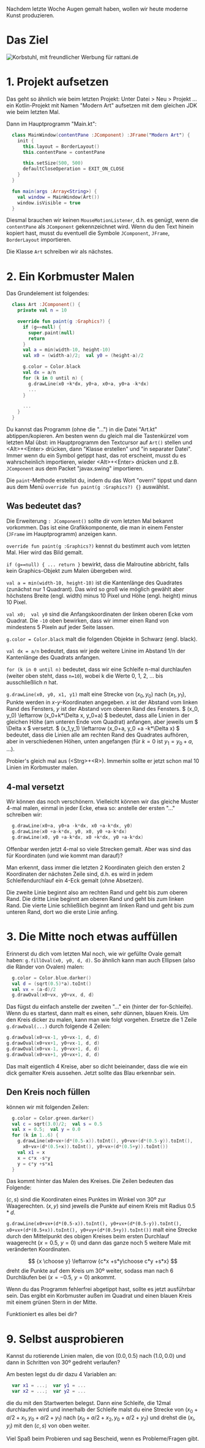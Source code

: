 Nachdem letzte Woche Augen gemalt haben, wollen wir heute moderne Kunst produzieren.

# Das Ziel
![Korbstuhl, mit freundlicher Werbung für rattani.de](/img/Korbstuhl.jpg "100x150")

# 1. Projekt aufsetzen
Das geht so ähnlich wie beim letzten Projekt:  Unter Datei > Neu > Projekt ... ein Kotlin-Projekt mit Namen "Modern Art" aufsetzen mit dem gleichen JDK wie beim letzten Mal.

Dann im Hauptprogramm "Main.kt":
```kotlin
  class MainWindow(contentPane :JComponent) :JFrame("Modern Art") {
    init {
      this.layout = BorderLayout()
      this.contentPane = contentPane

      this.setSize(500, 500)
      defaultCloseOperation = EXIT_ON_CLOSE
    }
  }

  fun main(args :Array<String>) {
    val window = MainWindow(Art())
    window.isVisible = true
  }
```
Diesmal brauchen wir keinen `MouseMotionListener`, d.h. es genügt, wenn die `contentPane` als `JComponent` gekennzeichnet wird.  Wenn du den Text hinein kopiert hast, musst du eventuell die Symbole `JComponent`, `JFrame`, `BorderLayout` importieren.

Die Klasse `Art` schreiben wir als nächstes.

# 2. Ein Korbmuster Malen

Das Grundelement ist folgendes:
```kotlin
  class Art :JComponent() {
    private val n = 10

    override fun paint(g :Graphics?) {
      if (g==null) {
        super.paint(null)
        return
      }
      val a = min(width-10, height-10)
      val x0 = (width-a)/2;  val y0 = (height-a)/2

      g.color = Color.black
      val dx = a/n
      for (k in 0 until n) {
        g.drawLine(x0 +k*dx, y0+a, x0+a, y0+a -k*dx)
        ...
      }

      ...
    }
  }
```
Du kannst das Programm (ohne die "...") in die Datei "Art.kt" abtippen/kopieren.  Am besten wenn du gleich mal die Tastenkürzel vom letzten Mal übst:  im Hauptprogramm den Textcursor auf `Art()` stellen und \<Alt\>+\<Enter\> drücken, dann "Klasse erstellen" und "in separater Datei".  Immer wenn du ein Symbol getippt hast, das rot erscheint, musst du es wahrscheinlich importieren, wieder \<Alt\>+\<Enter\> drücken und z.B. `JComponent` aus dem Packet "javax.swing" importieren.

Die `paint`-Methode erstellst du, indem du das Wort "overri" tippst und dann aus dem Menü `override fun paint(g :Graphics?) {}` auswählst.

## Was bedeutet das?

Die Erweiterung `: JComponent()` sollte dir vom letzten Mal bekannt vorkommen.  Das ist eine Grafikkomponente, die man in einem Fenster (`JFrame` im Hauptprogramm) anzeigen kann.

`override fun paint(g :Graphics?)` kennst du bestimmt auch vom letzten Mal.  Hier wird das Bild gemalt.

`if (g==null) { ... return }` bewirkt, dass die Malroutine abbricht, falls kein Graphics-Objekt zum Malen übergeben wird.

`val a = min(width-10, height-10)` ist die Kantenlänge des Quadrates (zunächst nur 1 Quadrant).  Das wird so groß wie möglich gewählt aber höchstens Breite (engl. width) minus 10 Pixel und Höhe (engl. height) minus 10 Pixel.

`val x0;  val y0` sind die Anfangskoordinaten der linken oberen Ecke vom Quadrat.  Die `-10` oben bewirken, dass wir immer einen Rand von mindestens 5 Pixeln auf jeder Seite lassen.

`g.color = Color.black` malt die folgenden Objekte in Schwarz (engl. black).

`val dx = a/n` bedeutet, dass wir jede weitere Linine im Abstand 1/n der Kantenlänge des Quadrats anfangen.

`for (k in 0 until n)` bedeutet, dass wir eine Schleife n-mal durchlaufen (weiter oben steht, dass `n=10`), wobei k die Werte 0, 1, 2, ... bis ausschließlich $n$ hat.

`g.drawLine(x0, y0, x1, y1)` malt eine Strecke von $(x_0, y_0)$ nach $(x_1, y_1)$, Punkte werden in $x$-$y$-Koordinaten angegeben.  $x$ ist der Abstand vom linken Rand des Fensters, $y$ ist der Abstand vom oberen Rand des Fensters. $ (x_0, y_0) \leftarrow (x_0+k*\Delta x, y_0+a) $ bedeutet, dass alle Linien in der gleichen Höhe (am unteren Ende vom Quadrat) anfangen, aber jeweils um $ \Delta x $ versetzt. $ (x_1,y_1) \leftarrow (x_0+a, y_0 +a -k*\Delta x) $ bedeutet, dass die Linien alle am rechten Rand des Quadrates aufhören, aber in verschiedenen Höhen, unten angefangen (für $k=0$ ist $y_1=y_0+a$, ...).

Probier's gleich mal aus (\<Strg\>+\<R\>).  Immerhin sollte er jetzt schon mal 10 Linien im Korbmuster malen.


## 4-mal versetzt

Wir können das noch verschönern.  Vielleicht können wir das gleiche Muster 4-mal malen, einmal in jeder Ecke, etwa so:
anstelle der ersten "..." schreiben wir:
```Kotlin
  g.drawLine(x0+a, y0+a -k*dx, x0 +a-k*dx, y0)
  g.drawLine(x0 +a-k*dx, y0, x0, y0 +a-k*dx)
  g.drawLine(x0, y0 +a-k*dx, x0 +k*dx, y0 +a-k*dx)
```

Offenbar werden jetzt 4-mal so viele Strecken gemalt.  Aber was sind das für Koordinaten (und wie kommt man darauf)?

Man erkennt, dass immer die letzten 2 Koordinaten gleich den ersten 2 Koordinaten der nächsten Zeile sind, d.h. es wird in jedem Schleifendurchlauf ein 4-Eck gemalt (ohne Absetzen).

Die zweite Linie beginnt also am rechten Rand und geht bis zum oberen Rand.  Die dritte Linie beginnt am oberen Rand und geht bis zum linken Rand.  Die vierte Linie schließlich beginnt am linken Rand und geht bis zum unteren Rand, dort wo die erste Linie anfing.


# 3. Die Mitte noch etwas auffüllen

Erinnerst du dich vom letzten Mal noch, wie wir gefüllte Ovale gemalt haben: `g.fillOval(x0, y0, d, d)`.  So ähnlich kann man auch Ellipsen (also die Ränder von Ovalen) malen:

```Kotlin
  g.color = Color.blue.darker()
  val d = (sqrt(0.5)*a).toInt()
  val vx = (a-d)/2
  g.drawOval(x0+vx, y0+vx, d, d)
```
Das fügst du einfach anstelle der zweiten "..." ein (hinter der for-Schleife).  Wenn du es startest, dann malt es einen, sehr dünnen, blauen Kreis.  Um den Kreis dicker zu malen, kann man wie folgt vorgehen.  Ersetze die 1 Zeile `g.drawOval(...)` durch folgende 4 Zeilen:
```Kotlin
g.drawOval(x0+vx-1, y0+vx-1, d, d)
g.drawOval(x0+vx+1, y0+vx-1, d, d)
g.drawOval(x0+vx-1, y0+vx+1, d, d)
g.drawOval(x0+vx+1, y0+vx+1, d, d)
```
Das malt eigentlich 4 Kreise, aber so dicht beieinander, dass die wie ein dick gemalter Kreis aussehen.  Jetzt sollte das Blau erkennbar sein.

## Den Kreis noch füllen
können wir mit folgenden Zeilen:
```Kotlin
  g.color = Color.green.darker()
  val c = sqrt(3.0)/2;  val s = 0.5
  val x = 0.5;  val y = 0.0
  for (k in 1..6) {
    g.drawLine(x0+vx+(d*(0.5-x)).toInt(), y0+vx+(d*(0.5-y)).toInt(),
      x0+vx+(d*(0.5+x)).toInt(), y0+vx+(d*(0.5+y)).toInt())
    val x1 = x
    x = c*x -s*y
    y = c*y +s*x1
  }
```
Das kommt hinter das Malen des Kreises.  Die Zeilen bedeuten das Folgende:

$(c, s)$ sind die Koordinaten eines Punktes im Winkel von 30º zur Waagerechten. $(x, y)$ sind jeweils die Punkte auf einem Kreis mit Radius $0.5*d$.

`g.drawLine(x0+vx+(d*(0.5-x)).toInt(), y0+vx+(d*(0.5-y)).toInt(),
 x0+vx+(d*(0.5+x)).toInt(), y0+vy+(d*(0.5+y)).toInt())` malt eine Strecke durch den Mittelpunkt des obigen Kreises beim ersten Durchlauf waagerecht ($x=0.5$, $y=0$) und dann das ganze noch 5 weitere Male mit veränderten Koordinaten.

 $$ {x \choose y} \leftarrow {c*x +s*y\choose c*y +s*x} $$ dreht die Punkte auf dem Kreis um 30º weiter, sodass man nach 6 Durchläufen bei ($x=-0.5$, $y=0$) ankommt.

 Wenn du das Programm fehlerfrei abgetippt hast, sollte es jetzt ausführbar sein.  Das ergibt ein Korbmuster außen im Quadrat und einen blauen Kreis mit einem grünen Stern in der Mitte.

 Funktioniert es alles bei dir?


 # 9. Selbst ausprobieren

 Kannst du rotierende Linien malen, die von $(0.0, 0.5)$ nach $(1.0, 0.0)$ und dann in Schritten von 30º gedreht verlaufen?

 Am besten legst du dir dazu 4 Variablen an:
 ```Kotlin
   var x1 = ...;  var y1 = ...
   var x2 = ...;  var y2 = ...
```
die du mit den Startwerten belegst.  Dann eine Schleife, die 12mal durchlaufen wird und innerhalb der Schleife malst du eine Strecke von $(x_0+a/2+x_1, y_0+a/2+y_1)$ nach $(x_0+a/2+x_2, y_0+a/2+y_2)$ und drehst die $(x_i, y_i)$ mit den $(c,s)$ von oben weiter.

Viel Spaß beim Probieren und sag Bescheid, wenn es Probleme/Fragen gibt.
